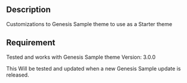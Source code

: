 ## Description

Customizations to Genesis Sample theme to use as a Starter theme

## Requirement

Tested and works with Genesis Sample theme Version: 3.0.0

This Will be tested and updated when a new Genesis Sample update is released.